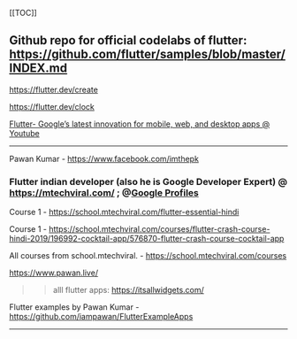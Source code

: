 [[TOC]]

## Github repo for official codelabs of flutter: https://github.com/flutter/samples/blob/master/INDEX.md 

 https://flutter.dev/create 

 https://flutter.dev/clock 

 [Flutter- Google’s latest innovation for mobile, web, and desktop apps @ Youtube]( https://www.youtube.com/watch?v=80pRyn7fZRk ) 

***

Pawan Kumar - https://www.facebook.com/imthepk 

### Flutter indian developer (also he is Google Developer Expert) @  https://mtechviral.com/  ; @[Google Profiles](https://developers.google.com/community/experts/directory/profile/profile-pawan_kumar)

Course 1 - https://school.mtechviral.com/flutter-essential-hindi 

Course 1 - https://school.mtechviral.com/courses/flutter-crash-course-hindi-2019/196992-cocktail-app/576870-flutter-crash-course-cocktail-app

All courses from school.mtechviral. -  https://school.mtechviral.com/courses 

 https://www.pawan.live/ 



> > alll flutter apps:  https://itsallwidgets.com/

Flutter examples by Pawan Kumar -  https://github.com/iampawan/FlutterExampleApps 

***

